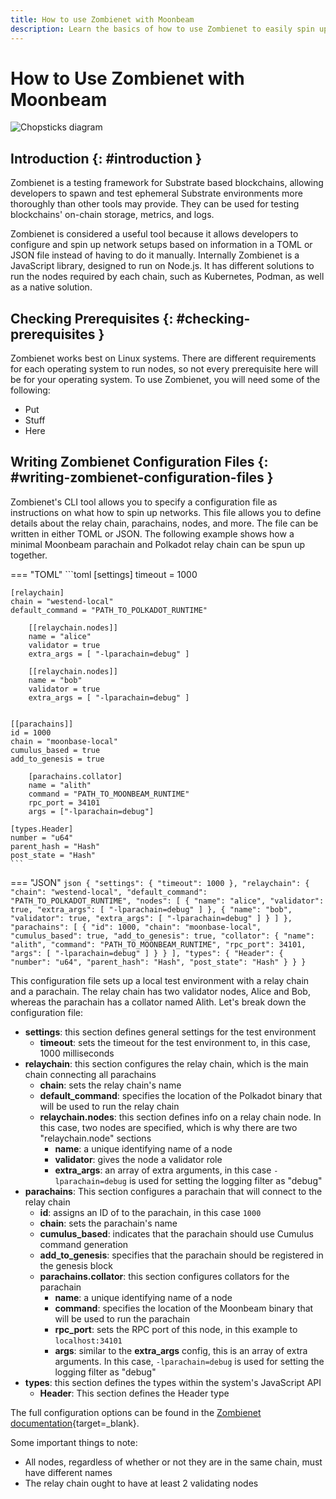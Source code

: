 ```yaml
---
title: How to use Zombienet with Moonbeam
description: Learn the basics of how to use Zombienet to easily spin up a local end-to-end configuration of a relay chain and a Moonbase network.
--- 
```


# How to Use Zombienet with Moonbeam

![Chopsticks diagram](/images/builders/build/substrate-api/chopsticks/chopsticks-banner.png)

## Introduction {: #introduction }

Zombienet is a testing framework for Substrate based blockchains, allowing developers to spawn and test ephemeral Substrate environments more  thoroughly than other tools may provide. They can be used for testing blockchains' on-chain storage, metrics, and logs.  

Zombienet is considered a useful tool because it allows developers to configure and spin up network setups based on information in a TOML or JSON file instead of having to do it manually. Internally Zombienet is a JavaScript library, designed to run on Node.js. It has different solutions to run the nodes required by each chain, such as Kubernetes, Podman, as well as a native solution.   

## Checking Prerequisites {: #checking-prerequisites }

Zombienet works best on Linux systems. There are different requirements for each operating system to run nodes, so not every prerequisite here will be for your operating system. To use Zombienet, you will need some of the following:  

- Put
- Stuff
- Here

## Writing Zombienet Configuration Files {: #writing-zombienet-configuration-files }

Zombienet's CLI tool allows you to specify a configuration file as instructions on what how to spin up networks. This file allows you to define details about the relay chain, parachains, nodes, and more. The file can be written in either TOML or JSON. The following example shows how a minimal Moonbeam parachain and Polkadot relay chain can be spun up together.  

=== "TOML"
    ```toml
    [settings]
    timeout = 1000

    [relaychain]
    chain = "westend-local"
    default_command = "PATH_TO_POLKADOT_RUNTIME"

        [[relaychain.nodes]]
        name = "alice"
        validator = true
        extra_args = [ "-lparachain=debug" ]

        [[relaychain.nodes]]
        name = "bob"
        validator = true
        extra_args = [ "-lparachain=debug" ]


    [[parachains]]
    id = 1000
    chain = "moonbase-local"
    cumulus_based = true
    add_to_genesis = true

        [parachains.collator]
        name = "alith"
        command = "PATH_TO_MOONBEAM_RUNTIME"
        rpc_port = 34101  
        args = ["-lparachain=debug"]

    [types.Header]
    number = "u64"
    parent_hash = "Hash"
    post_state = "Hash"
    ```

=== "JSON"
    ```json
    {
        "settings": {
            "timeout": 1000
        },
        "relaychain": {
            "chain": "westend-local",
            "default_command": "PATH_TO_POLKADOT_RUNTIME",
            "nodes": [
                {
                    "name": "alice",
                    "validator": true,
                    "extra_args": [
                    "-lparachain=debug"
                    ]
                },
                {
                    "name": "bob",
                    "validator": true,
                    "extra_args": [
                    "-lparachain=debug"
                    ]
                }
            ]
        },
        "parachains": [
            {
                "id": 1000,
                "chain": "moonbase-local",
                "cumulus_based": true,
                "add_to_genesis": true,
                "collator": {
                    "name": "alith",
                    "command": "PATH_TO_MOONBEAM_RUNTIME",
                    "rpc_port": 34101,
                    "args": [
                    "-lparachain=debug"
                    ]
                }
            }
        ],
        "types": {
            "Header": {
                "number": "u64",
                "parent_hash": "Hash",
                "post_state": "Hash"
            }
        }
    }
    ```

This configuration file sets up a local test environment with a relay chain and a parachain. The relay chain has two validator nodes, Alice and Bob, whereas the parachain has a collator named Alith. Let's break down the configuration file:  

- **settings**: this section defines general settings for the test environment
    - **timeout**: sets the timeout for the test environment to, in this case, 1000 milliseconds
- **relaychain**: this section configures the relay chain, which is the main chain connecting all parachains
    - **chain**: sets the relay chain's name
    - **default_command**: specifies the location of the Polkadot binary that will be used to run the relay chain
    - **relaychain.nodes**: this section defines info on a relay chain node. In this case, two nodes are specified, which is why there are two "relaychain.node" sections
        - **name**: a unique identifying name of a node 
        - **validator**: gives the node a validator role 
        - **extra_args**: an array of extra arguments, in this case `-lparachain=debug` is used for setting the logging filter as "debug"  
- **parachains**: This section configures a parachain that will connect to the relay chain
    - **id**: assigns an ID of to the parachain, in this case `1000`
    - **chain**: sets the parachain's name
    - **cumulus_based**: indicates that the parachain should use Cumulus command generation
    - **add_to_genesis**: specifies that the parachain should be registered in the genesis block
    - **parachains.collator**: this section configures collators for the parachain
        - **name**: a unique identifying name of a node 
        - **command**: specifies the location of the Moonbeam binary that will be used to run the parachain
        - **rpc_port**: sets the RPC port of this node, in this example to `localhost:34101`
        - **args**: similar to the **extra_args** config, this is an array of extra arguments. In this case, `-lparachain=debug` is used for setting the logging filter as "debug"
- **types**: this section defines the types within the system's JavaScript API
    - **Header**: This section defines the Header type

The full configuration options can be found in the [Zombienet documentation](https://paritytech.github.io/zombienet/network-definition-spec.html){target=_blank}.  

Some important things to note:  

- All nodes, regardless of whether or not they are in the same chain, must have different names
- The relay chain ought to have at least 2 validating nodes